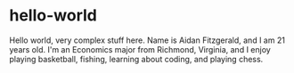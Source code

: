 # hello-world
Hello world, very complex stuff here.
Name is Aidan Fitzgerald, and I am 21 years old. I'm an Economics major from Richmond, Virginia, and I enjoy playing basketball, fishing, learning about coding, and playing chess.
